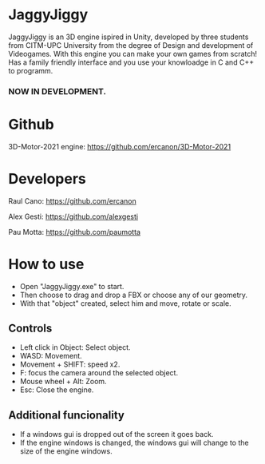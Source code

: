 # JaggyJiggy

JaggyJiggy is an 3D engine ispired in Unity, developed by three students from CITM-UPC University from the degree of Design and development of Videogames.
With this engine you can make your own games from scratch! 
Has a family friendly interface and you use your knowloadge in C and C++ to programm.
### NOW IN DEVELOPMENT.

# Github

3D-Motor-2021 engine: https://github.com/ercanon/3D-Motor-2021

# Developers

Raul Cano:  https://github.com/ercanon

Alex Gesti: https://github.com/alexgesti

Pau Motta: https://github.com/paumotta

# How to use

- Open "JaggyJiggy.exe" to start.
- Then choose to drag and drop a FBX or choose any of our geometry.
- With that "object" created, select him and move, rotate or scale.

## Controls

- Left click in Object: Select object.
- WASD: Movement.
- Movement + SHIFT: speed x2.
- F: focus the camera around the selected object.
- Mouse wheel + Alt: Zoom.
- Esc: Close the engine.

## Additional funcionality

- If a windows gui is dropped out of the screen it goes back.
- If the engine windows is changed, the windows gui will change to the size of the engine windows.
